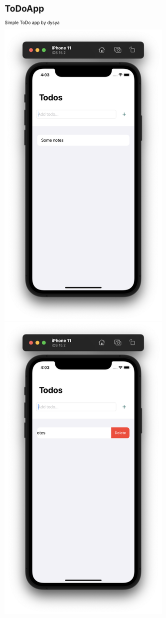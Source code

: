 # ToDoApp

Simple ToDo app by dysya

![](https://github.com/dysya/ToDoApp/blob/main/screenshots/Screenshot%202022-02-25%20at%2004.03.26.png)
![](https://github.com/dysya/ToDoApp/blob/main/screenshots/Screenshot%202022-02-25%20at%2004.03.36.png)
